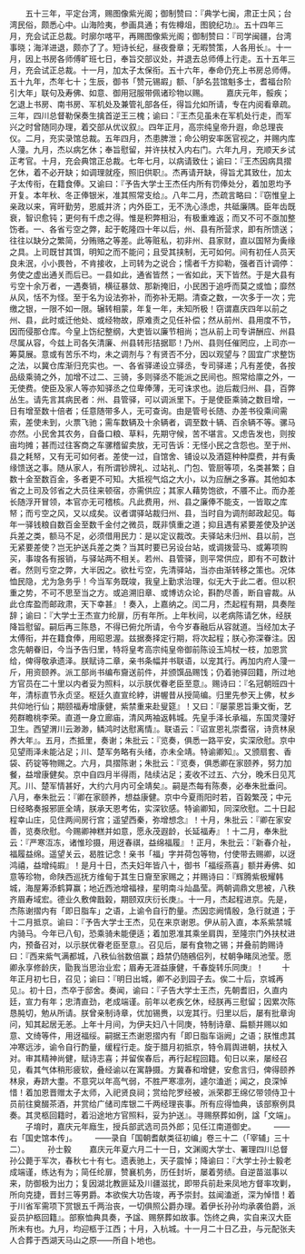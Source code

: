 <!-- { "loadSidebar": true } -->
　　五十三年，平定台湾，赐图像紫光阁；御制赞曰：『典学七闽，肃正士风；台湾民俗，颇悉心中。山海险夷，参画具通；有佐樽俎，图貌纪功』。五十四年三月，充会试正总裁。时廓尔喀平，再赐图像紫光阁；御制赞曰：『司学闽疆，台湾事晓；海洋进退，颇亦了了。短诗长纪，昼夜誊章；无暇赞策，人各用长』。十一月，因上书房各师傅旷班七日，奉旨交部议处，并退去总师傅上行走。五十五年三月，充会试正总裁。十一月，加太子太保衔。五十六年，奉命仍充上书房总师傅。五十九年，杰年七十；生辰，御书「赞元锡嘏」额、「胪名芸馆魁多士，耆福台阶引大年」联句及寿佛、如意、御用冠服带佩诸珍物以赐。
　　嘉庆元年，骽疾；乞退上书房、南书房、军机处及兼管礼部各任，得旨允如所请，专在内阅看章疏。三年，四川总督勒保奏生擒首逆王三槐；谕曰：『王杰见虽未在军机处行走，而军兴之时曾随同办理，着交部从优议叙』。四年正月，高宗纯皇帝升遐，命总理丧仪。二月，充实录馆总裁。五年四月，杰患脾泄；命公明安率医官视之，并赐内库人薓。九月，杰以病乞休；奉旨慰留，并许扶杖入内右门。六年九月，充顺天乡试正考官。十月，充会典馆正总裁。七年七月，以病请致仕；谕曰：『王杰因病具摺乞休，着不必开缺；如调理就痊，照旧供职』。杰再请开缺，得旨尤其致仕，加太子太传衔，在籍食俸。又谕曰：『予告大学士王杰任内所有罚俸处分，着加恩均予开复。本年秋、冬正俸银米，准其照常支给』。八年二月，杰疏言略曰：『窃惟皇上亲政以来，宵旰勤劳，恩威并济；内外臣工，无不洗心涤虑，共砥廉隅。臣年齿既衰，智识愈钝；更何有千虑之得。惟是积弊相沿，有极重难返；而又不可不亟加整饬者。一、各省亏空之弊，起于乾隆四十年以后，州、县有所营求，即有所馈送；往往以缺分之繁简，分贿赂之等差。此等赃私，初非州、县家财，直以国帑为夤缘之具。上司既甘其饵，明知之而不能问；且受其挟制，无可如何。间有初任人员天良未泯，小小畏咎，不肯接收，上司转为之说合；懦者千方抑勒，强者百计调停：务使之虚出通关而后已。一县如此，通省皆然；一省如此，天下皆然。于是大县有亏空十余万者，一遇奏销，横征暴敛、那新掩旧，小民困于追呼而莫之或恤；靡然从风，恬不为怪。至于名为设法弥补，而弥补无期。清查之数，一次多于一次；完缴之银，一限不如一限。辗转相蒙，年复一年，未知所极！窃谓嘉庆四年以前之州、县，此时或迁他处、或经物故，原难责之见任补偿；然从前州、县用度不节，因而侵那仓库。今皇上饬纪整纲，大吏皆以廉节相尚；岂从前上司专讲酬应、州县尽属从容，今兹上司各矢清廉、州县转形拮据耶！乃州、县则任催罔应，上司亦一筹莫展。意或有苦乐不均，未之调剂与？有贤否不分，因以观望与？固宜广求整饬之法，以冀仓库渐归充实也。一、各省驿递设立驿丞，专司驿递；凡有差使，各按品级乘骑之外，加增不过二、三骑，多则驿丞不能派之民间也。照常给廪之外，一无使费。使臣及家人等亦知驿丞之位卑俸薄，无可诛求也。迨后裁归州、县，百弊丛生。请先言其病民者：州、县管驿，可以调派里下。于是使臣乘骑之数目增，一日有增至数十倍者；任意随带多人，无可查询。由是管号长随、办差书役乘间需索，差使未到，火票飞驰；需车数辆及十余辆者，调至数十辆、百余辆不等。骡马亦然。小民舍其农务，自备口粮、草料，先期守候，苦不堪言。又虑告发也，则按亩均摊；甚而过往客商之车骡稽留卖放，无可告诉：无怪小民之含怨也。至于州、县之耗帑，又有无可如何者。差使一过，自馆舍、铺设以及酒筵种种糜费，并有夤缘馈送之事。随从家人，有所谓钞牌礼、过站礼、门包、管厨等项，名类甚繁；自数十金至数百金，多者更不可知。大抵视气焰之大小，以为应酬之多寡。其他如本省之上司及邻省之大员往来顿宿，亦需供应；其家人藉势饱欲，不餍不止。而办差长随浮开冒领，本官亦无可稽核。凡此费用，州、县之廉俸不能支，一皆取之库帑；而亏空之风，又以成矣。议者谓驿站裁归州、县，当时自为调剂邮政起见。每年一驿钱粮自数百金至数千金付之微员，既非慎重之道；抑且遇有紧要差使及护送兵差之类，额马不足，必须借用民力：是以定议裁改。夫驿站未归州、县以前，岂无紧要差使？岂无护送兵差之类？当其时要已另设台站，或调拨营马、或筹项购买，事竣各有报销，与驿站两不相关。若州、县管驿，则平常供应，即有不可数计者。然则亏空之弊，大半因之。欲杜亏空，先清驿站，当亦由渐转移之策也。况体恤民隐，尤为急务乎！今当军务既竣，我皇上勤求治理，似无大于此二者。但以积重之势，不可不思至当之方。或追溯旧章、或博访众论，斟酌尽善，断自睿裁。从此仓库盈而邮政肃，天下幸甚』！奏入，上嘉纳之。闰二月，杰起程有期，具奏陛辞；谕曰：『大学士王杰宣力纶扉，历有年所。上年秋间，以老病陈请乞休，经朕降旨慰留。嗣后再三陈恳，不得已俯允所请，令今岁春融后从容就道。当经加太子太傅衔，并在籍食俸，用昭恩渥。兹据奏择定行期，将次起程；朕心弥深眷注。因念先朝眷旧，今当予告归里，特将皇考高宗纯皇帝御前陈设玉鸠杖一枝，加恩赏给，俾得敬承遗泽。朕赋诗二章，亲书条幅并书联语，以宠其行。再加内府人薓一斤，用资颐养。派工部尚书编布齎送前件，并颁馔品赐饯；仍着驰驿回籍，所过地方官员在二十里以内者妥为照料，以示朕优眷老臣至意』。赐诗曰：『名冠朝班四十年，清标直节永贞坚。枢廷久直宣纶綍，讲幄昔从授简编。归里先参天上佛，杖乡共仰地行仙；期颐福寿增康健，紫禁重来赴叟筵』！又曰：『屡蒙恩旨秉文衡，艺苑群瞻桃李荣。直道一身立廊庙，清风两袖返韩城。先皇手泽长承福，东国灵薓好卫生。西望渭川云渺渺，鳞鸿时达慰离情』。联语云：『诏宣恩礼崇耆宿，诗贲林泉养大年』。五月，杰抵里，奏谢；朱批云：『览奏，俱悉一路平安，实深欣慰。京中见望雨泽未能沾足；川、楚军务略有头绪，亦未全靖。特谕卿知』。又颁扇套、香袋、药锭等物赐之。六月，具摺陈谢；朱批云：『览奏，俱悉卿在家颐养，努力加餐，益增康健矣。京中自四月半得雨，陆续沾足；麦收不过五、六分，晚禾日见芃芃。川、楚军情甚好，大约六月内可全靖矣』。嗣是杰每有陈奏，必奉朱批垂问。八月，奉朱批云：『卿在家颐养，想益康健。京中今夏雨阳时若，百榖繁茂；中元日经略奏报邪匪全靖，朕承天恩考佑，实深钦感。特谕卿知，同深欣慰。二十日起程幸山庄，见住两间房行宫；遥望西秦，弥增想念』！十月，朱批云：『卿在家安善，览奏欣慰。今赐卿神糕并如意，愿永茂遐龄，长延福寿』！十二月，奉朱批云：『严寒沍冻，诸惟珍摄，用迓春祺，益绵福履』！正月，朱批云：『新春介祉，福履益绵。遥望关云，曷胜记念！亲书「福」字并荷包等物，付使带去赐卿，以迓鸿禧，益增纯嘏』！是月十日，杰夫妇年皆八十，御书「福绥燕喜」额并寿佛、如意等珍物，命陕西巡抚方维甸于其生日齎至家赐之；并赐诗曰：『辉腾紫极耀韩城，海屋筹添鹤算赢；地近西池增福禄，星明南斗灿晶莹。两朝调鼎文思被，八秩齐眉寿域宏。德业久敷俾戬榖，期颐双庆衍长庚』。十一月，杰起程进京。先是，杰陈谢摺内有「即日脂车」之语，上谕令自行酌量。杰因恋阙情殷，急行就道；于十二月抵京。谕曰：『予告大学士王杰，见在来京谢恩。伊从前入直，本系紫禁城内骑马。今年已八旬，恐乘骑未能便适；着加恩准其乘坐肩舆，至隆宗门外扶杖进内，预备召对，以示朕优眷老臣至意』。召见后，屡有食物之锡；并叠前韵赐诗曰：『西来紫气满都城，八秩仙翁数倍赢；趋禁仍随鵷侣列，杖朝争睹凤池莹。愿卿永享修龄庆，勖我当思治业宏；眉寿无涯益康健，千春旋转乐同庚』！
　　十年正月初七日，召见；谕曰：『明日出城，卿不必到园子去。俟二十后，京城再见』。初十日，杰卒于邸舍。奏闻，谕曰：『子告大学士王杰，先朝耆旧，久直内廷，宣力有年；忠清直劲，老成端谨。前年以老疾乞休，经朕再三慰留；因累次陈恳肫切，勉从所请。朕曾亲制诗章，优加锡赉，以宠其行。归里以后，屡有批章询问，知其起居无恙。上年十月间，为伊夫妇八十同庚，特制诗章、扁额并赐以如意、文绮等件，用迓福绥。嗣据王杰谢恩摺内有「即日脂车诣阙」之语；朕惟虑其冲寒远涉，谕令自行酌量，缓程行走。旋于腊月初抵京，特令肩舆进朝，扶杖入对。审其精神尚健，赋诗志喜；并留俟春后，再行起程回籍。旬日以来，屡经召见，看其气体稍形疲软，叠经谕以在寓静摄。方冀春和增健，安愈言归，俾得颐养林泉，寿跻大耋。不意究以年高气弱，不胜严寒凛冽，遽尔溘逝；闻之，良深悼惜！着加恩晋赠太子太师，入祀贤良祠；赏给陀罗经被，派荣郡王绵亿带领侍卫十员前往奠醊茶酒，并赏给广储司库银二千两经理丧事。所有应得恤典，该部察例具奏。其灵柩回籍时，着沿途地方官照料，妥为护送』。寻赐祭葬如例，諡「文端」。
　　子堉时，嘉庆元年廕生，授兵部武选司员外郎；见任江南道御史。
　　——右「国史馆本传」。
　　——录自「国朝耆献类征初编」卷三十二（「宰辅」三十二）。
　　孙士毅
　　嘉庆元年夏六月二十一日，文渊阁大学士、署理四川总督孙公薨于军次，春秋七十有七。遗表驰上，天子震悼；降谕曰：『大学士孙士毅老成端谨，练达有为；简任纶扉，赞襄机务，历任封圻，屡着劳绩。自逆苗滋事以来，防御极为出力；复因湖北教匪延及川疆滋扰，即带兵前赴来凤地方督率攻剿，所向克捷，晋封三等男爵。本欲俟大功告竣，再予崇封。兹闻溘逝，深为悼惜！着于川省军需项下赏银五千两治丧，一切俱照公爵办理。着伊长孙孙均承袭伯爵，派妥员护柩回籍』。部察恤典具奏，予諡、赐祭葬如故事。饬终之典，实自来汉大臣所未有也。九月，均迎柩于江西；十月，入杭城。十一月二十日乙丑，与元配张夫人合葬于西湖天马山之原——所自卜地也。
